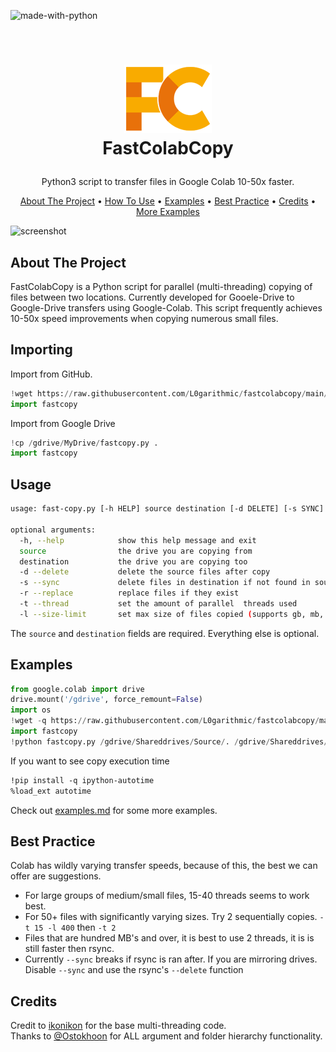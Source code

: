 ![made-with-python](https://img.shields.io/badge/Made%20with-Python3-brightgreen)

<!-- LOGO -->
<br />
<h1>
<p align="center">
  <img src="https://raw.githubusercontent.com/L0garithmic/FastColabCopy/main/img/logo.png" alt="Logo" width="140" height="110">
  <br>FastColabCopy
</h1>
  <p align="center">
    Python3 script to transfer files in Google Colab 10-50x faster.
    <br />
    </p>
</p>
<p align="center">
  <a href="about-the-projects">About The Project</a> •
  <a href="#usage">How To Use</a> •
  <a href="#examples">Examples</a> •
  <a href="#best-practice">Best Practice</a> •
  <a href="#credits">Credits</a> •
  <a href="examples.md">More Examples</a>
</p>  

<p align="center">
  
![screenshot](img/clip.gif)
</p>                                                                                                                             
                                                                                                                                                      
## About The Project
FastColabCopy is a Python script for parallel (multi-threading) copying of files between two locations. Currently developed for Gooele-Drive to Google-Drive transfers using Google-Colab. This script frequently achieves 10-50x speed improvements when copying numerous small files.

## Importing

Import from GitHub.   
```py
!wget https://raw.githubusercontent.com/L0garithmic/fastcolabcopy/main/fastcopy.py
import fastcopy
```

Import from Google Drive
```py
!cp /gdrive/MyDrive/fastcopy.py .
import fastcopy
```


## Usage
```sh
usage: fast-copy.py [-h HELP] source destination [-d DELETE] [-s SYNC] [-r REPLACE ]

optional arguments:
  -h, --help            show this help message and exit
  source                the drive you are copying from
  destination           the drive you are copying too
  -d --delete           delete the source files after copy
  -s --sync             delete files in destination if not found in source (dont use if using with rsync)
  -r --replace          replace files if they exist
  -t --thread           set the amount of parallel  threads used
  -l --size-limit       set max size of files copied (supports gb, mb, kb) eg 1.5gb
```
The `source` and `destination` fields are required. Everything else is optional.

## Examples
```py
from google.colab import drive
drive.mount('/gdrive', force_remount=False)
import os
!wget -q https://raw.githubusercontent.com/L0garithmic/fastcolabcopy/main/fastcopy.py
import fastcopy
!python fastcopy.py /gdrive/Shareddrives/Source/. /gdrive/Shareddrives/Destination --thread 20 --size-limit 400mb
```
If you want to see copy execution time
```mod
!pip install -q ipython-autotime
%load_ext autotime
```
Check out <a href="examples.md">examples.md</a> for some more examples.

## Best Practice
Colab has wildly varying transfer speeds, because of this, the best we can offer are suggestions.
- For large groups of medium/small files, 15-40 threads seems to work best.
- For 50+ files with significantly varying sizes. Try 2 sequentially copies. `-t 15 -l 400` then `-t 2`
- Files that are hundred MB's and over, it is best to use 2 threads, it is is still faster then rsync.   
- Currently `--sync` breaks if rsync is ran after. If you are mirroring drives. Disable `--sync` and use the rsync's `--delete` function

## Credits
Credit to [ikonikon](https://github.com/ikonikon/fast-copy) for the base multi-threading code.   
Thanks to [@Ostokhoon](https://www.freelancer.com/u/Ostokhoon) for ALL argument and folder hierarchy functionality.

